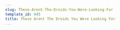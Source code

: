 ```yaml
---
slug: These-Arent-The-Droids-You-Were-Looking-For
template_id: 445
title: These Arent The Droids You Were Looking For
...
```

